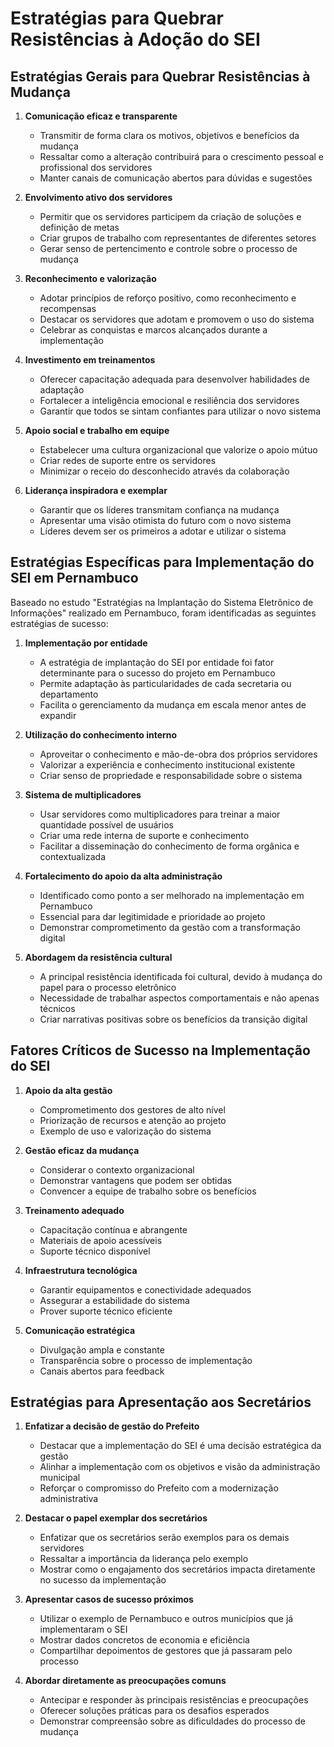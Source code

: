 # Estratégias para Quebrar Resistências à Adoção do SEI

## Estratégias Gerais para Quebrar Resistências à Mudança

1. **Comunicação eficaz e transparente**
   - Transmitir de forma clara os motivos, objetivos e benefícios da mudança
   - Ressaltar como a alteração contribuirá para o crescimento pessoal e profissional dos servidores
   - Manter canais de comunicação abertos para dúvidas e sugestões

2. **Envolvimento ativo dos servidores**
   - Permitir que os servidores participem da criação de soluções e definição de metas
   - Criar grupos de trabalho com representantes de diferentes setores
   - Gerar senso de pertencimento e controle sobre o processo de mudança

3. **Reconhecimento e valorização**
   - Adotar princípios de reforço positivo, como reconhecimento e recompensas
   - Destacar os servidores que adotam e promovem o uso do sistema
   - Celebrar as conquistas e marcos alcançados durante a implementação

4. **Investimento em treinamentos**
   - Oferecer capacitação adequada para desenvolver habilidades de adaptação
   - Fortalecer a inteligência emocional e resiliência dos servidores
   - Garantir que todos se sintam confiantes para utilizar o novo sistema

5. **Apoio social e trabalho em equipe**
   - Estabelecer uma cultura organizacional que valorize o apoio mútuo
   - Criar redes de suporte entre os servidores
   - Minimizar o receio do desconhecido através da colaboração

6. **Liderança inspiradora e exemplar**
   - Garantir que os líderes transmitam confiança na mudança
   - Apresentar uma visão otimista do futuro com o novo sistema
   - Líderes devem ser os primeiros a adotar e utilizar o sistema

## Estratégias Específicas para Implementação do SEI em Pernambuco

Baseado no estudo "Estratégias na Implantação do Sistema Eletrônico de Informações" realizado em Pernambuco, foram identificadas as seguintes estratégias de sucesso:

1. **Implementação por entidade**
   - A estratégia de implantação do SEI por entidade foi fator determinante para o sucesso do projeto em Pernambuco
   - Permite adaptação às particularidades de cada secretaria ou departamento
   - Facilita o gerenciamento da mudança em escala menor antes de expandir

2. **Utilização do conhecimento interno**
   - Aproveitar o conhecimento e mão-de-obra dos próprios servidores
   - Valorizar a experiência e conhecimento institucional existente
   - Criar senso de propriedade e responsabilidade sobre o sistema

3. **Sistema de multiplicadores**
   - Usar servidores como multiplicadores para treinar a maior quantidade possível de usuários
   - Criar uma rede interna de suporte e conhecimento
   - Facilitar a disseminação do conhecimento de forma orgânica e contextualizada

4. **Fortalecimento do apoio da alta administração**
   - Identificado como ponto a ser melhorado na implementação em Pernambuco
   - Essencial para dar legitimidade e prioridade ao projeto
   - Demonstrar comprometimento da gestão com a transformação digital

5. **Abordagem da resistência cultural**
   - A principal resistência identificada foi cultural, devido à mudança do papel para o processo eletrônico
   - Necessidade de trabalhar aspectos comportamentais e não apenas técnicos
   - Criar narrativas positivas sobre os benefícios da transição digital

## Fatores Críticos de Sucesso na Implementação do SEI

1. **Apoio da alta gestão**
   - Comprometimento dos gestores de alto nível
   - Priorização de recursos e atenção ao projeto
   - Exemplo de uso e valorização do sistema

2. **Gestão eficaz da mudança**
   - Considerar o contexto organizacional
   - Demonstrar vantagens que podem ser obtidas
   - Convencer a equipe de trabalho sobre os benefícios

3. **Treinamento adequado**
   - Capacitação contínua e abrangente
   - Materiais de apoio acessíveis
   - Suporte técnico disponível

4. **Infraestrutura tecnológica**
   - Garantir equipamentos e conectividade adequados
   - Assegurar a estabilidade do sistema
   - Prover suporte técnico eficiente

5. **Comunicação estratégica**
   - Divulgação ampla e constante
   - Transparência sobre o processo de implementação
   - Canais abertos para feedback

## Estratégias para Apresentação aos Secretários

1. **Enfatizar a decisão de gestão do Prefeito**
   - Destacar que a implementação do SEI é uma decisão estratégica da gestão
   - Alinhar a implementação com os objetivos e visão da administração municipal
   - Reforçar o compromisso do Prefeito com a modernização administrativa

2. **Destacar o papel exemplar dos secretários**
   - Enfatizar que os secretários serão exemplos para os demais servidores
   - Ressaltar a importância da liderança pelo exemplo
   - Mostrar como o engajamento dos secretários impacta diretamente no sucesso da implementação

3. **Apresentar casos de sucesso próximos**
   - Utilizar o exemplo de Pernambuco e outros municípios que já implementaram o SEI
   - Mostrar dados concretos de economia e eficiência
   - Compartilhar depoimentos de gestores que já passaram pelo processo

4. **Abordar diretamente as preocupações comuns**
   - Antecipar e responder às principais resistências e preocupações
   - Oferecer soluções práticas para os desafios esperados
   - Demonstrar compreensão sobre as dificuldades do processo de mudança
